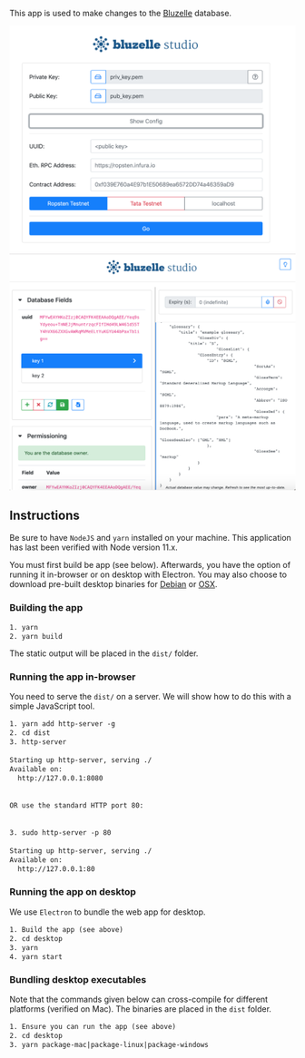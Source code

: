 This app is used to make changes to the [Bluzelle](https://bluzelle.com/) database.

<img src="screen1.png"/>
<img src="screen2.png"/>

## Instructions

Be sure to have `NodeJS` and `yarn` installed on your machine. This application has last been verified with Node version 11.x.

You must first build be app (see below). Afterwards, you have the option of running it in-browser or on desktop with Electron. You may also choose to download pre-built desktop binaries for [Debian](https://bluzelle.jfrog.io/bluzelle/list/debian-local/pool/) or [OSX](https://bluzelle.jfrog.io/bluzelle/list/OSX/).

### Building the app

```
1. yarn
2. yarn build
```

The static output will be placed in the `dist/` folder.

### Running the app in-browser

You need to serve the `dist/` on a server. We will show how to do this with a simple JavaScript tool.

```
1. yarn add http-server -g
2. cd dist
3. http-server

Starting up http-server, serving ./
Available on:
  http://127.0.0.1:8080


OR use the standard HTTP port 80:


3. sudo http-server -p 80

Starting up http-server, serving ./
Available on:
  http://127.0.0.1:80
```

### Running the app on desktop

We use `Electron` to bundle the web app for desktop.

```
1. Build the app (see above)
2. cd desktop
3. yarn
4. yarn start
```

### Bundling desktop executables

Note that the commands given below can cross-compile for different platforms (verified on Mac). The binaries are placed in the `dist` folder.

```
1. Ensure you can run the app (see above)
2. cd desktop
3. yarn package-mac|package-linux|package-windows
```
